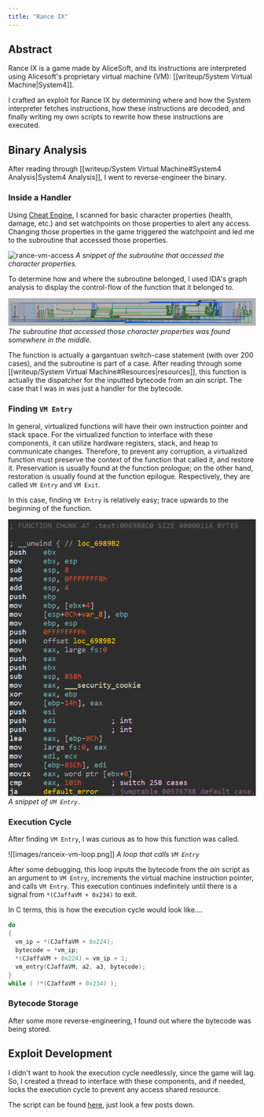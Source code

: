 ```yaml
---
title: "Rance IX"
---
```

## Abstract
Rance IX is a game made by AliceSoft, and its instructions are interpreted using Alicesoft's proprietary virtual machine (VM): [[writeup/System Virtual Machine|System4]]. 

I crafted an exploit for Rance IX by determining where and how the System interpreter fetches instructions, how these instructions are decoded, and finally writing my own scripts to rewrite how these instructions are executed.

## Binary Analysis
After reading through [[writeup/System Virtual Machine#System4 Analysis|System4 Analysis]], I went to reverse-engineer the binary.

### Inside a Handler
Using [Cheat Engine](https://cheatengine.org/), I scanned for basic character properties (health, damage, etc.) and set watchpoints on those properties to alert any access. Changing those properties in the game triggered the watchpoint and led me to the subroutine that accessed those properties.

![rance-vm-access](ranceix-vm-access.png)
*A snippet of the subroutine that accessed the character properties.*

To determine how and where the subroutine belonged, I used IDA's graph analysis to display the control-flow of the function that it belonged to. 

![System-Interprepter](images/system42-interprepter.png)
*The subroutine that accessed those character properties was found somewhere in the middle.*

The function is actually a gargantuan switch-case statement (with over 200 cases), and the subroutine is part of a case. After reading through some [[writeup/System Virtual Machine#Resources|resources]], this function is actually the dispatcher for the inputted bytecode from an *ain* script. The case that I was in was just a handler for the bytecode.

### Finding `VM Entry`
In general, virtualized functions will have their own instruction pointer and stack space. For the virtualized function to interface with these components, it can utilize hardware registers, stack, and heap to communicate changes. Therefore, to prevent any corruption, a virtualized function must preserve the context of the function that called it, and restore it. Preservation is usually found at the function prologue; on the other hand, restoration is usually found at the function epilogue.
Respectively, they are called `VM Entry` and `VM Exit`.

In this case, finding `VM Entry` is relatively easy; trace upwards to the beginning of the function.

![Rance-VM-Entry](images/ranceix-vm-entry.png)
*A snippet of `VM Entry.`*

### Execution Cycle
After finding `VM Entry`, I was curious as to how this function was called.

![[images/ranceix-vm-loop.png]]
*A loop that calls `VM Entry`*

After some debugging, this loop inputs the bytecode from the *ain* script as an argument to `VM Entry`, increments the virtual machine instruction pointer, and calls `VM Entry`. This execution continues indefinitely until there is a signal from `*(CJaffaVM + 0x234)` to exit.

In C terms, this is how the execution cycle would look like....
```c
do
{
  vm_ip = *(CJaffaVM + 0x224);
  bytecode = *vm_ip;
  *(CJaffaVM + 0x224) = vm_ip + 1;
  vm_entry(CJaffaVM, a2, a3, bytecode);
}
while ( !*(CJaffaVM + 0x234) );
```

### Bytecode Storage
After some more reverse-engineering, I found out where the bytecode was being stored.

## Exploit Development
I didn't want to hook the execution cycle needlessly, since the game will lag. So, I created a thread to interface with these components, and if needed, locks the execution cycle to prevent any access shared resource.

The script can be found [here](https://fearlessrevolution.com/viewtopic.php?f=2&t=23630&sid=9dd754c98ad76236735299b9f017dbae&start=15), just look a few posts down.